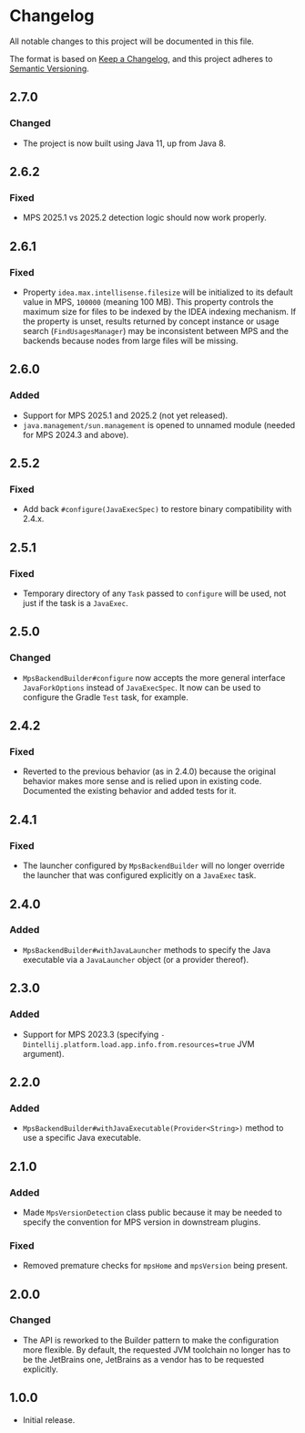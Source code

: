 # Changelog

All notable changes to this project will be documented in this file.

The format is based on [Keep a Changelog](https://keepachangelog.com/en/1.0.0/), and this project adheres
to [Semantic Versioning](https://semver.org/spec/v2.0.0.html).

## 2.7.0

### Changed

- The project is now built using Java 11, up from Java 8.

## 2.6.2

### Fixed

- MPS 2025.1 vs 2025.2 detection logic should now work properly.

## 2.6.1

### Fixed

- Property `idea.max.intellisense.filesize` will be initialized to its default value in MPS, `100000` (meaning 100 MB).
  This property controls the maximum size for files to be indexed by the IDEA indexing mechanism. If the property is
  unset, results returned by concept instance or usage search (`FindUsagesManager`) may be inconsistent between MPS and
  the backends because nodes from large files will be missing. 

## 2.6.0

### Added

- Support for MPS 2025.1 and 2025.2 (not yet released).
- `java.management/sun.management` is opened to unnamed module (needed for MPS 2024.3 and above).

## 2.5.2

### Fixed

- Add back `#configure(JavaExecSpec)` to restore binary compatibility with 2.4.x.

## 2.5.1

### Fixed

- Temporary directory of any `Task` passed to `configure` will be used, not just if the task is a `JavaExec`. 

## 2.5.0

### Changed

- `MpsBackendBuilder#configure` now accepts the more general interface `JavaForkOptions` instead of `JavaExecSpec`. It
  now can be used to configure the Gradle `Test` task, for example.

## 2.4.2

### Fixed

- Reverted to the previous behavior (as in 2.4.0) because the original behavior makes more sense and is relied upon in
  existing code. Documented the existing behavior and added tests for it.

## 2.4.1

### Fixed

- The launcher configured by `MpsBackendBuilder` will no longer override the launcher that was configured explicitly on
  a `JavaExec` task.

## 2.4.0

### Added

- `MpsBackendBuilder#withJavaLauncher` methods to specify the Java executable via a `JavaLauncher` object (or a provider
  thereof).

## 2.3.0

### Added

- Support for MPS 2023.3 (specifying `-Dintellij.platform.load.app.info.from.resources=true` JVM argument).

## 2.2.0

### Added

- `MpsBackendBuilder#withJavaExecutable(Provider<String>)` method to use a specific Java executable.

## 2.1.0

### Added

- Made `MpsVersionDetection` class public because it may be needed to specify the convention for MPS version in
  downstream plugins.

### Fixed

- Removed premature checks for `mpsHome` and `mpsVersion` being present.

## 2.0.0

### Changed

- The API is reworked to the Builder pattern to make the configuration more flexible. By default, the requested JVM
  toolchain no longer has to be the JetBrains one, JetBrains as a vendor has to be requested explicitly.

## 1.0.0

- Initial release.

